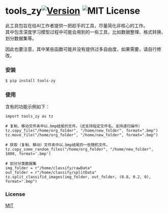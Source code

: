 # tools_zy[![Version][version-badge]][version-link] ![MIT License][license-badge]


此工具包旨在给AI工作者提供一把趁手的工具，尽量简化非核心的工作。\
其中包含深度学习模型过程中可能会用到的一些工具，比如数据整理、格式转换、划分数据集等。

因此也要注意，其中某些函数可能并没有提供过多自由度，如果需要，请自行修改。

### 安装

```bash
$ pip install tools-zy
```

### 使用

含有的功能示例如下：
```
import tools_zy as tz

# 复制、移动文件夹中以.bmp结尾的文件。（还支持指定文件名，支持递归操作）
tz.copy_file("/home/org_folder", "/home/new_folder", format=".bmp")
tz.move_file("/home/org_folder", "/home/new_folder", format=".bmp")

# 获取（复制、移动）文件夹中以.bmp结尾的一些随机文件。
tz.copy_some_random_files("/home/org_folder", "/home/new_folder", 1000, format='.bmp')

# 划分分类数据集
img_folder = r"/home/classify/rawData"
out_folder = r"/home/classify/splitData"
tz.split_classifid_images(img_folder, out_folder, (0.8, 0.2, 0), format=".bmp")
```




### License

[MIT](https://github.com/wzy-777/tools_zy/blob/main/LICENSE)


[version-badge]:   https://img.shields.io/badge/version-0.1-brightgreen.svg
[version-link]:    https://pypi.org/project/tools-zy/
[license-badge]:   https://img.shields.io/github/license/pythonml/douyin_image.svg